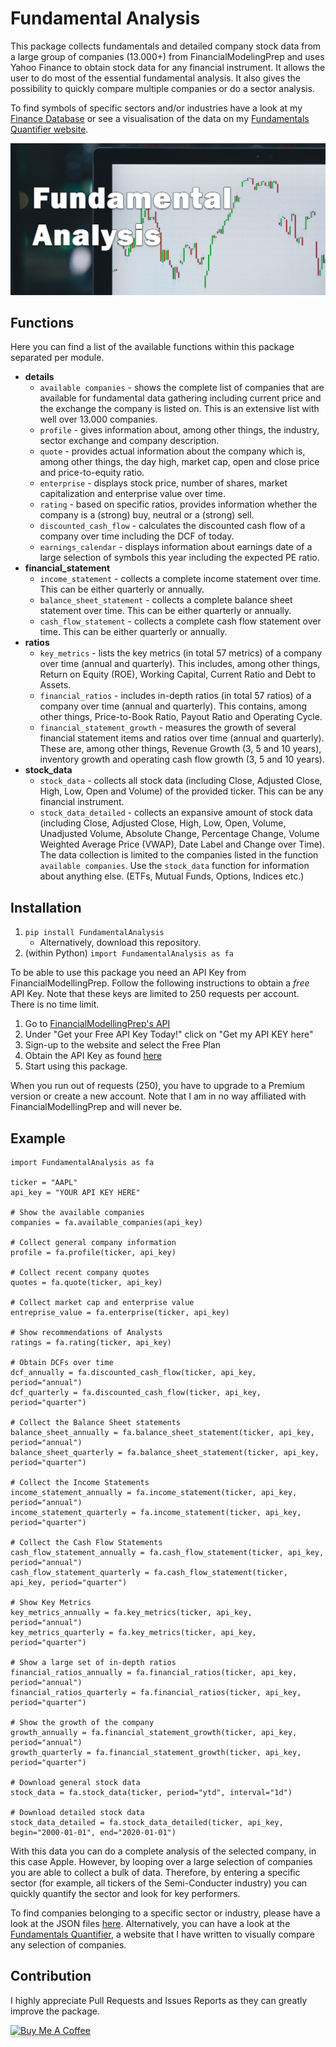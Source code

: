 # Fundamental Analysis
This package collects fundamentals and detailed company stock data from a large group of companies (13.000+)
from FinancialModelingPrep and uses Yahoo Finance to obtain stock data for any financial instrument. It allows
the user to do most of the essential fundamental analysis. It also gives the possibility to quickly compare
multiple companies or do a sector analysis.

To find symbols of specific sectors and/or industries have a look at my [Finance Database](https://github.com/JerBouma/FinanceDatabase) or 
see a visualisation of the data on my [Fundamentals Quantifier website](https://github.com/JerBouma/FundamentalsQuantifier).

![](images/FundamentalAnalysis.png)

## Functions
Here you can find a list of the available functions within this package separated per module. 
- **details**
    - `available companies` - shows the complete list of companies that are available for fundamental data
    gathering including current price and the exchange the company is listed on. This is an extensive list with
    well over 13.000 companies.
    - `profile` - gives information about, among other things, the industry, sector exchange
    and company description.
    - `quote` - provides actual information about the company which is, among other things, the day high,
    market cap, open and close price and price-to-equity ratio.
    - `enterprise` - displays stock price, number of shares, market capitalization and 
    enterprise value over time.
    - `rating` - based on specific ratios, provides information whether the company is a (strong) buy,
    neutral or a (strong) sell.
    - `discounted_cash_flow` - calculates the discounted cash flow of a company over time including the
    DCF of today.
    - `earnings_calendar` - displays information about earnings date of a large selection of symbols this year
    including the expected PE ratio.
- **financial_statement**
    - `income_statement` - collects a complete income statement over time. This can be either quarterly
    or annually.
    - `balance_sheet_statement` - collects a complete balance sheet statement over time. This can be either quarterly
    or annually.
    - `cash_flow_statement` - collects a complete cash flow statement over time. This can be either quarterly
    or annually.
- **ratios**
    - `key_metrics` - lists the key metrics (in total 57 metrics) of a company over time (annual
    and quarterly). This includes, among other things, Return on Equity (ROE), Working Capital,
    Current Ratio and Debt to Assets.
    - `financial_ratios` - includes in-depth ratios (in total 57 ratios) of a company over time (annual
    and quarterly). This contains, among other things, Price-to-Book Ratio, Payout Ratio and Operating Cycle.
    - `financial_statement_growth` - measures the growth of several financial statement items and ratios over
    time (annual and quarterly). These are, among other things, Revenue Growth (3, 5 and 10 years),
    inventory growth and operating cash flow growth (3, 5 and 10 years).
- **stock_data**
    - `stock_data` - collects all stock data (including Close, Adjusted Close, High, Low, Open and Volume) of
    the provided ticker. This can be any financial instrument.
    - `stock_data_detailed` - collects an expansive amount of stock data (including Close, Adjusted Close,
     High, Low, Open, Volume, Unadjusted Volume, Absolute Change, Percentage Change, Volume Weighted
     Average Price (VWAP), Date Label and Change over Time). The data collection is limited to
     the companies listed in the function `available companies`. Use the `stock_data` function for information about
     anything else. (ETFs, Mutual Funds, Options, Indices etc.)

## Installation
1. `pip install FundamentalAnalysis`
    * Alternatively, download this repository.
2. (within Python) `import FundamentalAnalysis as fa`

To be able to use this package you need an API Key from FinancialModellingPrep. Follow the following instructions to
obtain a _free_ API Key. Note that these keys are limited to 250 requests per account. There is no time limit.
1. Go to [FinancialModellingPrep's API](https://financialmodelingprep.com/developer/docs/)
2. Under "Get your Free API Key Today!" click on "Get my API KEY here"
3. Sign-up to the website and select the Free Plan
4. Obtain the API Key as found [here](https://financialmodelingprep.com/developer/docs/)
4. Start using this package.

When you run out of requests (250), you have to upgrade to a Premium version or create a new account. Note that I am
in no way affiliated with FinancialModellingPrep and will never be.

## Example

```
import FundamentalAnalysis as fa

ticker = "AAPL"
api_key = "YOUR API KEY HERE"

# Show the available companies
companies = fa.available_companies(api_key)

# Collect general company information
profile = fa.profile(ticker, api_key)

# Collect recent company quotes
quotes = fa.quote(ticker, api_key)

# Collect market cap and enterprise value
entreprise_value = fa.enterprise(ticker, api_key)

# Show recommendations of Analysts
ratings = fa.rating(ticker, api_key)

# Obtain DCFs over time
dcf_annually = fa.discounted_cash_flow(ticker, api_key, period="annual")
dcf_quarterly = fa.discounted_cash_flow(ticker, api_key, period="quarter")

# Collect the Balance Sheet statements
balance_sheet_annually = fa.balance_sheet_statement(ticker, api_key, period="annual")
balance_sheet_quarterly = fa.balance_sheet_statement(ticker, api_key, period="quarter")

# Collect the Income Statements
income_statement_annually = fa.income_statement(ticker, api_key, period="annual")
income_statement_quarterly = fa.income_statement(ticker, api_key, period="quarter")

# Collect the Cash Flow Statements
cash_flow_statement_annually = fa.cash_flow_statement(ticker, api_key, period="annual")
cash_flow_statement_quarterly = fa.cash_flow_statement(ticker, api_key, period="quarter")

# Show Key Metrics
key_metrics_annually = fa.key_metrics(ticker, api_key, period="annual")
key_metrics_quarterly = fa.key_metrics(ticker, api_key, period="quarter")

# Show a large set of in-depth ratios
financial_ratios_annually = fa.financial_ratios(ticker, api_key, period="annual")
financial_ratios_quarterly = fa.financial_ratios(ticker, api_key, period="quarter")

# Show the growth of the company
growth_annually = fa.financial_statement_growth(ticker, api_key, period="annual")
growth_quarterly = fa.financial_statement_growth(ticker, api_key, period="quarter")

# Download general stock data
stock_data = fa.stock_data(ticker, period="ytd", interval="1d")

# Download detailed stock data
stock_data_detailed = fa.stock_data_detailed(ticker, api_key, begin="2000-01-01", end="2020-01-01")

```

With this data you can do a complete analysis of the selected company, in this case Apple. However, by looping
over a large selection of companies you are able to collect a bulk of data. Therefore, by  entering a specific sector
(for example, all tickers of the Semi-Conducter industry) you can quickly quantify the sector and look for
key performers.

To find companies belonging to a specific sector or industry, please have a look at the JSON files
[here](https://github.com/JerBouma/FundamentalsQuantifier/tree/master/data). Alternatively, you can have a 
look at the [Fundamentals Quantifier](https://fundamentals-quantifier.herokuapp.com/), a website that I have written
to visually compare any selection of companies.

## Contribution
I highly appreciate Pull Requests and Issues Reports as they can greatly improve the package.

<a href="https://www.buymeacoffee.com/jerbouma" target="_blank"><img src="https://www.buymeacoffee.com/assets/img/custom_images/orange_img.png" alt="Buy Me A Coffee" style="height: 41px !important;width: 174px !important;box-shadow: 0px 3px 2px 0px rgba(190, 190, 190, 0.5) !important;-webkit-box-shadow: 0px 3px 2px 0px rgba(190, 190, 190, 0.5) !important;" ></a>
